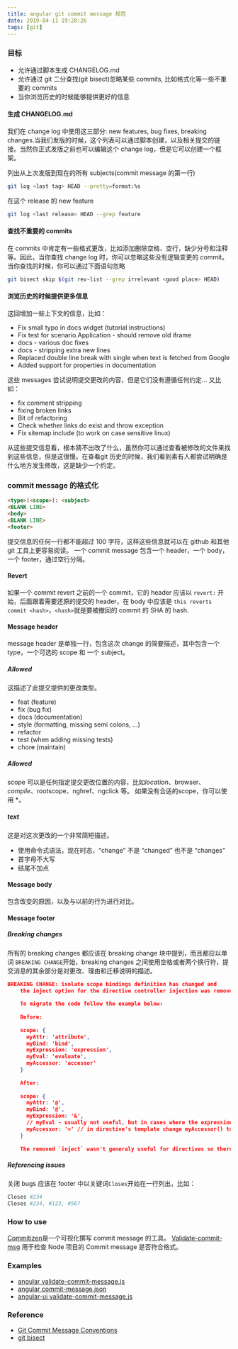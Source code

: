 ```yaml
---
title: angular git commit message 规范
date: 2019-04-11 19:28:26
tags: [git]
---
```

### 目标

* 允许通过脚本生成 CHANGELOG.md
* 允许通过 git 二分查找(git bisect)忽略某些 commits, 比如格式化等一些不重要的 commits
* 当你浏览历史的时候能够提供更好的信息

#### 生成 CHANGELOG.md

我们在 change log 中使用这三部分: new features, bug fixes, breaking changes.当我们发版的时候，这个列表可以通过脚本创建，以及相关提交的链接。当然你正式发版之前也可以编辑这个 change log，但是它可以创建一个框架。

列出从上次发版到现在的所有 subjects(commit message 的第一行)

```bash 
git log <last tag> HEAD --pretty=format:%s
```

在这个 release 的 new feature

```bash
git log <last release> HEAD --grep feature
```

#### 查找不重要的 commits

在 commits 中肯定有一些格式更改，比如添加删除空格、空行，缺少分号和注释等。因此，当你查找 change log 时，你可以忽略这些没有逻辑变更的 commit。
当你查找的时候，你可以通过下面语句忽略

```bash
git bisect skip $(git rev-list --grep irrelevant <good place> HEAD)
```

#### 浏览历史的时候提供更多信息

这回增加一些上下文的信息，比如：

* Fix small typo in docs widget (tutorial instructions)
* Fix test for scenario.Application - should remove old iframe
* docs - various doc fixes
* docs - stripping extra new lines
* Replaced double line break with single when text is fetched from Google
* Added support for properties in documentation

这些 messages 尝试说明提交更改的内容，但是它们没有遵循任何约定...
又比如：

* fix comment stripping
* fixing broken links
* Bit of refactoring
* Check whether links do exist and throw exception
* Fix sitemap include (to work on case sensitive linux)

从这些提交信息看，根本猜不出改了什么，虽然你可以通过查看被修改的文件来找到这些信息，但是这很慢。在查看git 历史的时候，我们看到素有人都尝试明确是什么地方发生修改，这是缺少一个约定。

### commit message 的格式化

```html
<type>(<scope>): <subject>
<BLANK LINE>
<body>
<BLANK LINE>
<footer>
```

提交信息的任何一行都不能超过 100 字符，这样这些信息就可以在 github 和其他 git 工具上更容易阅读。
一个 commit message 包含一个 header，一个 body，一个 footer，通过空行分隔。

#### Revert

如果一个 commit revert 之前的一个 commit，它的 header 应该以 `revert:` 开始，后面跟着需要还原的提交的 header，在 body 中应该是 `this reverts commit <hash>`，`<hash>`就是要被撤回的 commit 的 SHA 的 hash.

#### Message header

message header 是单独一行，包含这次 change 的简要描述，其中包含一个 type，一个可选的 scope 和 一个 subject。

##### Allowed <type>

这描述了此提交提供的更改类型。

* feat (feature)
* fix (bug fix)
* docs (documentation)
* style (formatting, missing semi colons, ...)
* refactor
* test (when adding missing tests)
* chore (maintain)

##### Allowed <scope>

scope 可以是任何指定提交更改位置的内容，比如$location、$browser、$compile、$rootscope、nghref、ngclick 等。
如果没有合适的scope，你可以使用 *。

##### <subject> text

这是对这次更改的一个非常简短描述。

* 使用命令式语法，现在时态，“change” 不是 “changed” 也不是 “changes”
* 首字母不大写
* 结尾不加点

#### Message body

包含改变的原因，以及与以前的行为进行对比。

#### Message footer

##### Breaking changes

所有的 breaking changes 都应该在 breaking change 块中提到，而且都应以单词 `BREAKING CHANGE`开始，breaking changes 之间使用空格或者两个换行符，提交消息的其余部分是对更改、理由和迁移说明的描述。

```json
BREAKING CHANGE: isolate scope bindings definition has changed and
    the inject option for the directive controller injection was removed.
    
    To migrate the code follow the example below:
    
    Before:
    
    scope: {
      myAttr: 'attribute',
      myBind: 'bind',
      myExpression: 'expression',
      myEval: 'evaluate',
      myAccessor: 'accessor'
    }
    
    After:
    
    scope: {
      myAttr: '@',
      myBind: '@',
      myExpression: '&',
      // myEval - usually not useful, but in cases where the expression is assignable, you can use '='
      myAccessor: '=' // in directive's template change myAccessor() to myAccessor
    }
    
    The removed `inject` wasn't generaly useful for directives so there should be no code using it.
```

##### Referencing issues

关闭 bugs 应该在 footer 中以关键词`Closes`开始在一行列出，比如：

```bash
Closes #234
Closes #234, #123, #567
```

### How to use

[Commitizen](https://github.com/commitizen/cz-cli)是一个可视化撰写 commit message 的工具。
[Validate-commit-msg](https://github.com/angular/angular/blob/master/tools/validate-commit-message/validate-commit-message.js) 用于检查 Node 项目的 Commit message 是否符合格式。

### Examples

* [angular validate-commit-message.js](https://github.com/angular/angular/blob/master/tools/validate-commit-message/validate-commit-message.js)
* [angular commit-message.json](https://github.com/angular/angular/blob/master/tools/validate-commit-message/commit-message.json)
* [angular-ui validate-commit-message.js](https://github.com/angular-ui/bootstrap/blob/master/misc/validate-commit-msg.js)

### Reference

* [Git Commit Message Conventions](https://docs.google.com/document/d/1QrDFcIiPjSLDn3EL15IJygNPiHORgU1_OOAqWjiDU5Y/edit#)
* [git bisect](https://git-scm.com/docs/git-bisect)